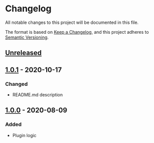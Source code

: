 # Changelog

All notable changes to this project will be documented in this file.

The format is based on [Keep a Changelog](https://keepachangelog.com/en/1.1.0/),
and this project adheres to [Semantic Versioning](https://semver.org/spec/v2.0.0.html).

## [Unreleased]

## [1.0.1] - 2020-10-17

### Changed

- README.md description

## [1.0.0] - 2020-08-09

### Added

- Plugin logic

[unreleased]: https://github.com/olivierlacan/keep-a-changelog/compare/v1.0.1...HEAD
[1.0.1]: https://github.com/danieltoader/capistrano-teams/releases/tag/v1.0.1
[1.0.0]: https://github.com/danieltoader/capistrano-teams/releases/tag/v1.0.0
